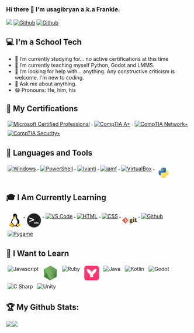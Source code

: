 ### Hi there 👋 I'm usagibryan a.k.a Frankie.
![](https://visitor-badge.laobi.icu/badge?page_id=usagibryan.usagibryan) [![Github](https://img.shields.io/github/followers/usagibryan?label=Followers&logo=Github)](https://github.com/usagibryan) [![Github](https://img.shields.io/badge/replit-667881?style=for-the-badge&logo=replit&logoColor=red)](https://replit.com/@usagibryan)

## 💻 I'm a School Tech

- 🚀 I’m currently studying for... no active certifications at this time
- 🌱 I’m currently teaching myself Python, Godot and LMMS.
- 🤔 I’m looking for help with... anything. Any constructive criticism is welcome. I'm new to coding.
- 💬 Ask me about anything.
- 😄 Pronouns: He, him, his

<!--
**usagibryan/usagibryan** is a ✨ _special_ ✨ repository because its `README.md` (this file) appears on your GitHub profile.

Here are some ideas to get you started:

- 🔭 I’m currently working on ...
- 🌱 I’m currently learning ...
- 👯 I’m looking to collaborate on ...
- 🤔 I’m looking for help with ...
- 💬 Ask me about ...
- 📫 How to reach me: ...
- 😄 Pronouns: ...
- ⚡ Fun fact: ...

Also see: https://dev.to/charalambosioannou/create-a-dynamic-github-profile-readme-il5
-->

## 📜 My Certifications

<p align="left">
  <a href="https://en.wikipedia.org/wiki/Microsoft_Certified_Professional">
    <img src="https://upload.wikimedia.org/wikipedia/commons/e/e5/Microsoft_Certified_Professional_logo.jpg" alt="Microsoft Certified Professional" height="75" style="vertical-align:top; margin:4px">
  </a>
  <a href="https://www.comptia.org/certifications/a">
    <img src="https://comptiawebsite.blob.core.windows.net/webcontent/images/default-source/siteicons/logoaplus.svg" alt="CompTIA A+" height="75" style="vertical-align:top; margin:4px">
  </a>
  <a href="https://www.comptia.org/certifications/network">
    <img src="https://comptiawebsite.blob.core.windows.net/webcontent/images/default-source/siteicons/logonetworkplus.svg" alt="CompTIA Network+" height="75" style="vertical-align:top; margin:4px">
  </a>
  <a href="https://www.comptia.org/certifications/security">
    <img src="https://comptiawebsite.blob.core.windows.net/webcontent/images/default-source/siteicons/logosecurityplus.svg" alt="CompTIA Security+" height="75" style="vertical-align:top; margin:4px">
  </a>
</p>

## 🧰 Languages and Tools
<p align="left">
  <a href="https://en.wikipedia.org/wiki/Microsoft_Windows">
    <img src="https://upload.wikimedia.org/wikipedia/commons/5/5f/Windows_logo_-_2012.svg" alt="Windows" height="40" style="vertical-align:top; margin:4px">
  </a>
  <a href="https://en.wikipedia.org/wiki/PowerShell">
    <img src="https://upload.wikimedia.org/wikipedia/commons/2/2f/PowerShell_5.0_icon.png" alt="PowerShell" height="40" style="vertical-align:top; margin:4px">
  </a>
  <a href="https://www.ivanti.com/products/endpoint-manager">
    <img src="https://upload.wikimedia.org/wikipedia/commons/f/f2/Ivanti_Logo_RGB_red.svg" alt="Ivanti" height="40" style="vertical-align:top; margin:4px">
  </a>
  <a href="https://www.jamf.com/">
    <img src="https://www.bettercloud.com/wp-content/uploads/2021/08/jamf-logo.png" alt="jamf" height="40" style="vertical-align:top; margin:4px">
  </a>
  <a href="https://www.virtualbox.org/">
    <img src="https://upload.wikimedia.org/wikipedia/commons/d/d5/Virtualbox_logo.png" alt="VirtualBox" height="40" style="vertical-align:top; margin:4px">
  </a>
  <a href="https://www.python.org/">
    <img src="https://raw.githubusercontent.com/github/explore/80688e429a7d4ef2fca1e82350fe8e3517d3494d/topics/python/python.png" alt="Python" height="40" style="vertical-align:top; margin:4px">
  </a>
</p>

## 🎓 I Am Currently Learning

<p align="left">
  <a href="https://en.wikipedia.org/wiki/Linux">
    <img src="https://raw.githubusercontent.com/github/explore/80688e429a7d4ef2fca1e82350fe8e3517d3494d/topics/linux/linux.png" alt="Linux" height="40" style="vertical-align:top; margin:4px">
  </a>
  <a href="https://en.wikipedia.org/wiki/Bash_(Unix_shell)">
    <img src="https://raw.githubusercontent.com/github/explore/80688e429a7d4ef2fca1e82350fe8e3517d3494d/topics/terminal/terminal.png" alt="Terminal" height="40" style="vertical-align:top; margin:4px">
  </a>
  <a href="https://code.visualstudio.com/">
    <img src="https://upload.wikimedia.org/wikipedia/commons/9/9a/Visual_Studio_Code_1.35_icon.svg" alt="VS Code" height="40" style="vertical-align:top; margin:4px">
  </a>
  <a href="https://en.wikipedia.org/wiki/HTML">
    <img src="https://upload.wikimedia.org/wikipedia/commons/6/61/HTML5_logo_and_wordmark.svg" alt="HTML" height="40" style="vertical-align:top; margin:4px">
  </a>
  <a href="https://en.wikipedia.org/wiki/CSS">
    <img src="https://upload.wikimedia.org/wikipedia/commons/d/d5/CSS3_logo_and_wordmark.svg" alt="CSS" height="40" style="vertical-align:top; margin:4px">
  </a>
  <a href="https://git-scm.com/">
    <img src="https://raw.githubusercontent.com/github/explore/80688e429a7d4ef2fca1e82350fe8e3517d3494d/topics/git/git.png" alt="Git" height="40" style="vertical-align:top; margin:4px">
  </a>
  <a href="https://github.com/">
    <img src="https://cdn-icons-png.flaticon.com/512/5968/5968866.png" alt="Github" height="40" style="vertical-align:top; margin:4px">
  </a>
  <a href="https://www.pygame.org/">
    <img src="https://upload.wikimedia.org/wikipedia/commons/b/be/Pygame_logo.svg" alt="Pygame" height="40" style="vertical-align:top; margin:4px">
  </a>
</p>  

## 🌟 I Want to Learn

<p align="left">
  <img src="https://upload.wikimedia.org/wikipedia/commons/6/6a/JavaScript-logo.png" alt="Javascript" height="40" style="vertical-align:top; margin:4px">
  <img src="https://raw.githubusercontent.com/github/explore/80688e429a7d4ef2fca1e82350fe8e3517d3494d/topics/nodejs/nodejs.png" alt="NodeJS" height="40" style="vertical-align:top; margin:4px">
  <img src="https://upload.wikimedia.org/wikipedia/commons/7/73/Ruby_logo.svg" alt="Ruby" height="40" style="vertical-align:top; margin:4px">
  <img src=".\img\mermaid.png" alt="Mermaid" height="40" style="vertical-align:top; margin:4px">
  <img src="https://upload.wikimedia.org/wikipedia/en/3/30/Java_programming_language_logo.svg" alt="Java" height="40" style="vertical-align:top; margin:4px">
  <img src="https://upload.wikimedia.org/wikipedia/commons/3/37/Kotlin_Icon_2021.svg" alt="Kotlin" height="40" style="vertical-align:top; margin:4px">
  <img src="https://upload.wikimedia.org/wikipedia/commons/thumb/6/6a/Godot_icon.svg/180px-Godot_icon.svg.png" alt="Godot" height="40" style="vertical-align:top;   margin:4px">
  <img src="https://upload.wikimedia.org/wikipedia/commons/0/0d/C_Sharp_wordmark.svg" alt="C Sharp" height="40" style="vertical-align:top; margin:4px">
  <img src="https://upload.wikimedia.org/wikipedia/commons/c/c4/Unity_2021.svg" alt="Unity" height="40" style="vertical-align:top; margin:4px">
</p>

## :trophy: My Github Stats:

<!--
![GitHub stats](https://readme-stats-cfgj2cxdy.vercel.app/api?username=usagibryan&count_private=true&show_icons=true&theme=tokyonight)
![Top Langs](https://readme-stats-cfgj2cxdy.vercel.app/api/top-langs/?username=usagibryan&hide=php&theme=tokyonight)
-->
<div>
  <a href="https://github-readme-stats.vercel.app/api?username=usagibryan&theme=gruvbox">
    <img  align="left" src="https://github-readme-stats.vercel.app/api?username=usagibryan&count_private=true&show_icons=true&theme=gruvbox" />
  </a>
  <a href="https://github-readme-stats.vercel.app/api/top-langs/?username=usagibryan&hide=php&theme=gruvbox">
    <img align="left" src="https://github-readme-stats.vercel.app/api/top-langs/?username=usagibryan&layout=compact&hide=php&theme=gruvbox" />
  </a>
</div>
